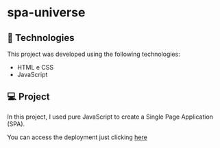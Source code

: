 # spa-universe

## 🚀 Technologies

This project was developed using the following technologies:

- HTML e CSS
- JavaScript

## 💻 Project

In this project, I used pure JavaScript to create a Single Page Application (SPA).

You can access the deployment just clicking <a href="https://spa-universe-rocketseat.netlify.app/">here</a>

